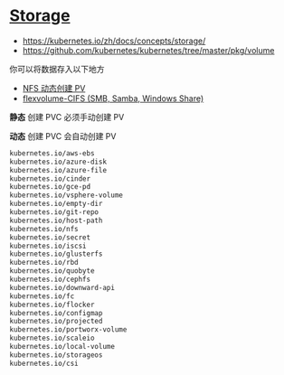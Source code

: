 # [Storage](https://kubernetes.io/docs/concepts/storage/)

* https://kubernetes.io/zh/docs/concepts/storage/
* https://github.com/kubernetes/kubernetes/tree/master/pkg/volume

你可以将数据存入以下地方

* [NFS 动态创建 PV](nfs-client)
* [flexvolume-CIFS (SMB, Samba, Windows Share)](flexvolume/cifs)

**静态** 创建 PVC 必须手动创建 PV

**动态** 创建 PVC 会自动创建 PV

```bash
kubernetes.io/aws-ebs
kubernetes.io/azure-disk
kubernetes.io/azure-file
kubernetes.io/cinder
kubernetes.io/gce-pd
kubernetes.io/vsphere-volume
kubernetes.io/empty-dir
kubernetes.io/git-repo
kubernetes.io/host-path
kubernetes.io/nfs
kubernetes.io/secret
kubernetes.io/iscsi
kubernetes.io/glusterfs
kubernetes.io/rbd
kubernetes.io/quobyte
kubernetes.io/cephfs
kubernetes.io/downward-api
kubernetes.io/fc
kubernetes.io/flocker
kubernetes.io/configmap
kubernetes.io/projected
kubernetes.io/portworx-volume
kubernetes.io/scaleio
kubernetes.io/local-volume
kubernetes.io/storageos
kubernetes.io/csi
```
